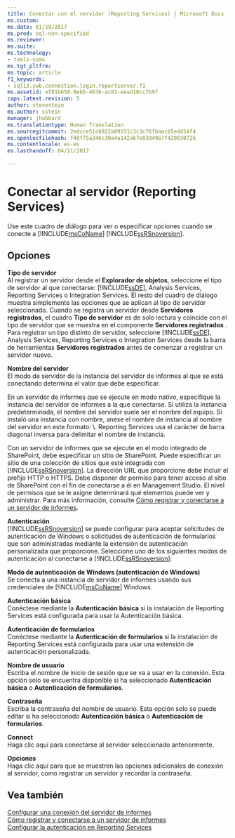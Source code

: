 ```yaml
---
title: Conectar con el servidor (Reporting Services) | Microsoft Docs
ms.custom: 
ms.date: 01/19/2017
ms.prod: sql-non-specified
ms.reviewer: 
ms.suite: 
ms.technology:
- tools-ssms
ms.tgt_pltfrm: 
ms.topic: article
f1_keywords:
- sql13.swb.connection.login.reportserver.f1
ms.assetid: ef81b658-8eb5-4636-ac81-eead10cc7b9f
caps.latest.revision: 5
author: stevestein
ms.author: sstein
manager: jhubbard
ms.translationtype: Human Translation
ms.sourcegitcommit: 2edcce51c6822a89151c3c3c76fbaacb5edd54f4
ms.openlocfilehash: f48f75a346c30a4a142a67e83949b7f420030726
ms.contentlocale: es-es
ms.lasthandoff: 04/11/2017

---
```

# <a name="connect-to-server-reporting-services"></a>Conectar al servidor (Reporting Services)
Use este cuadro de diálogo para ver o especificar opciones cuando se conecte a [!INCLUDE[msCoName](../../includes/msconame_md.md)] [!INCLUDE[ssRSnoversion](../../includes/ssrsnoversion_md.md)].  
  
## <a name="options"></a>Opciones  
**Tipo de servidor**  
Al registrar un servidor desde el **Explorador de objetos**, seleccione el tipo de servidor al que conectarse: [!INCLUDE[ssDE](../../includes/ssde_md.md)], Analysis Services, Reporting Services o Integration Services. El resto del cuadro de diálogo muestra simplemente las opciones que se aplican al tipo de servidor seleccionado. Cuando se registra un servidor desde **Servidores registrados**, el cuadro **Tipo de servidor** es de solo lectura y coincide con el tipo de servidor que se muestra en el componente **Servidores registrados** . Para registrar un tipo distinto de servidor, seleccione [!INCLUDE[ssDE](../../includes/ssde_md.md)], Analysis Services, Reporting Services o Integration Services desde la barra de herramientas **Servidores registrados** antes de comenzar a registrar un servidor nuevo.  
  
**Nombre del servidor**  
El modo de servidor de la instancia del servidor de informes al que se está conectando determina el valor que debe especificar.  
  
En un servidor de informes que se ejecute en modo nativo, especifique la instancia del servidor de informes a la que conectarse. Si utiliza la instancia predeterminada, el nombre del servidor suele ser el nombre del equipo. Si instaló una instancia con nombre, anexe el nombre de instancia al nombre del servidor en este formato: <servername>\\<InstanceName>. Reporting Services usa el carácter de barra diagonal inversa para delimitar el nombre de instancia.  
  
Con un servidor de informes que se ejecute en el modo integrado de SharePoint, debe especificar un sitio de SharePoint. Puede especificar un sitio de una colección de sitios que esté integrada con [!INCLUDE[ssRSnoversion](../../includes/ssrsnoversion_md.md)]. La dirección URL que proporcione debe incluir el prefijo HTTP o HTTPS. Debe disponer de permiso para tener acceso al sitio de SharePoint con el fin de conectarse a él en Management Studio. El nivel de permisos que se le asigne determinará qué elementos puede ver y administrar. Para más información, consulte [Cómo registrar y conectarse a un servidor de informes](http://msdn.microsoft.com/en-us/c875ff87-ee7d-443a-a702-bdb4b6c27c6e).  
  
**Autenticación**  
[!INCLUDE[ssRSnoversion](../../includes/ssrsnoversion_md.md)] se puede configurar para aceptar solicitudes de autenticación de Windows o solicitudes de autenticación de formularios que son administradas mediante la extensión de autenticación personalizada que proporcione. Seleccione uno de los siguientes modos de autenticación al conectarse a [!INCLUDE[ssRSnoversion](../../includes/ssrsnoversion_md.md)]:  
  
**Modo de autenticación de Windows (autenticación de Windows)**  
Se conecta a una instancia de servidor de informes usando sus credenciales de [!INCLUDE[msCoName](../../includes/msconame_md.md)] Windows.  
  
**Autenticación básica**  
Conéctese mediante la **Autenticación básica** si la instalación de Reporting Services está configurada para usar la Autenticación básica.  
  
**Autenticación de formularios**  
Conéctese mediante la **Autenticación de formularios** si la instalación de Reporting Services está configurada para usar una extensión de autenticación personalizada.  
  
**Nombre de usuario**  
Escriba el nombre de inicio de sesión que se va a usar en la conexión. Esta opción solo se encuentra disponible si ha seleccionado **Autenticación básica** o **Autenticación de formularios**.  
  
**Contraseña**  
Escriba la contraseña del nombre de usuario. Esta opción solo se puede editar si ha seleccionado **Autenticación básica** o **Autenticación de formularios**.  
  
**Connect**  
Haga clic aquí para conectarse al servidor seleccionado anteriormente.  
  
**Opciones**  
Haga clic aquí para que se muestren las opciones adicionales de conexión al servidor, como registrar un servidor y recordar la contraseña.  
  
## <a name="see-also"></a>Vea también  
[Configurar una conexión del servidor de informes](http://msdn.microsoft.com/en-us/9759a9fb-35e9-4215-969b-a9f1fea18487)  
[Cómo registrar y conectarse a un servidor de informes](http://msdn.microsoft.com/en-us/c875ff87-ee7d-443a-a702-bdb4b6c27c6e)  
[Configurar la autenticación en Reporting Services](http://msdn.microsoft.com/en-us/753c2542-0e97-4d8f-a5dd-4b07a5cd10ab)  
  

